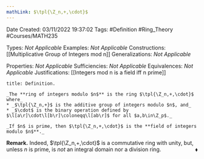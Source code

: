 ```yaml
---
mathLink: $\tpl{\Z_n,+,\cdot}$
---
```


<div class="topSpace"></div>

Date Created: 03/11/2022 19:37:02
Tags: #Definition #Ring_Theory #Courses/MATH235

Types: _Not Applicable_
Examples: _Not Applicable_
Constructions: [[Multiplicative Group of Integers mod n]]
Generalizations: _Not Applicable_

Properties: _Not Applicable_
Sufficiencies: _Not Applicable_
Equivalences: _Not Applicable_
Justifications: [[Integers mod n is a field iff n prime]]

``` ad-Definition
title: Definition.

_The **ring of integers modulo $n$** is the ring $\tpl{\Z_n,+,\cdot}$ where_
* _$\tpl{\Z_n,+}$ is the additive group of integers modulo $n$, and_
* _$\cdot$ is the binary operation defined by $\l[a\r]\cdot\l[b\r]\coloneqq\l[ab\r]$ for all $a,b\in\Z_p$._

_If $n$ is prime, then $\tpl{\Z_n,+,\cdot}$ is the **field of integers modulo $n$**._

```

**Remark.** Indeed, $\tpl{\Z_n,+,\cdot}$ is a commutative ring with unity, but, unless $n$ is prime, is _not_ an integral domain nor a division ring.<span style="float:right;">$\blacklozenge$</span>
